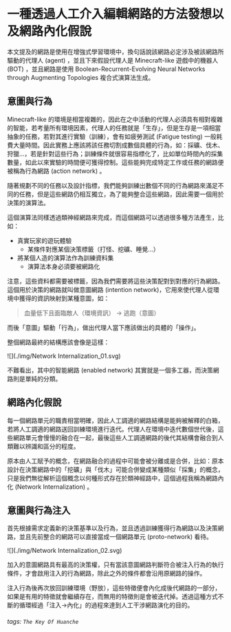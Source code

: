 # 一種透過人工介入編輯網路的方法發想以及網路內化假說 

本文提及的網路是使用在增強式學習環境中，換句話說該網路必定涉及被該網路所驅動的代理人 (agent) ，並且下來假設代理人是 Minecraft-like 遊戲中的機器人 (BOT) ，並且網路是使用 Boolean-Recurrent-Evolving Neural Networks through Augmenting Topologies 複合式演算法生成。

## 意圖與行為

Minecraft-like 的環境是相當複雜的，因此在之中活動的代理人必須具有相對複雜的智能，若考量所有環境因素，代理人的任務就是「生存」，但是生存是一項相當抽象的任務，若對其進行實驗（訓練），會有如疲勞測試 (Fatigue testing) 一般耗費大量時間。因此實務上應該將該任務切割成數個具體的行為，如：採礦、伐木、狩獵...，若是針對這些行為；訓練條件就很容易指標化了，比如單位時間內的採集數量，如此以來實驗的時間便可獲得控制。這些能夠完成特定工作或任務的網路便被稱為行為網路 (action network) 。

隨著規劃不同的任務以及設計指標，我們能夠訓練出數個不同的行為網路來滿足不同的任務，但是這些網路仍相互獨立，為了能夠整合這些網路，因此需要一個用於決策的演算法。

這個演算法同樣透過類神經網路來完成，而這個網路可以透過很多種方法產生，比如：

- 真實玩家的遊玩體驗
	- 某條件對應某個決策標籤（打怪、挖礦、睡覺...）
- 將某個人造的演算法作為訓練資料集
	- 演算法本身必須要被網路化

注意，這些資料都需要被標籤，因為我們需要將這些決策配對到對應的行為網路。這個用於決策的網路就叫做意圖網路 (intention network)，它用來使代理人從環境中獲得的資訊映射到某種意圖，如：

>  血量低下且面臨敵人（環境資訊） → 逃跑（意圖）

而後「意圖」驅動「行為」，做出代理人當下應該做出的具體的「操作」。

整個網路最終的結構應該會像是這樣：

![](./img/Network Internalization_01.svg)

不難看出，其中的智能網路 (enabled network) 其實就是一個多工器，而決策網路則是單純的分類。

## 網路內化假說

每一個網路單元的職責相當明確，因此人工調適的網路結構是能夠被解釋的白箱，若將人工調適的網路送回訓練環境進行迭代。代理人在環境中迭代數個世代後，這些網路單元會慢慢的融合在一起，最後這些人工調適網路的後代其結構會融合到人類難以辨識和區分的程度。

原本由人工賦予的概念，在網路融合的過程中可能會被分離或是合併，比如：原本設計在決策網路中的「挖礦」與「伐木」可能合併變成某種類似「採集」的概念，只是我們無從解析這個概念以何種形式存在於類神經路中，這個過程我稱為網路內化 (Network Internalization)  。

## 意圖與行為注入

首先根據需求定義新的決策基準以及行為，並且透過訓練獲得行為網路以及決策網路，並且先前整合的網路可以直接當成一個網路單元 (proto-network) 看待。

![](./img/Network Internalization_02.svg)

加入的意圖網路具有最高的決策權，只有當該意圖網路判斷符合被注入行為的執行條件，才會啟用注入的行為網路，除此之外的條件都會沿用原網路的操作。

注入行為後再次放回訓練環境（野放），這些特徵便會內化成後代網路的一部分，如果是有用的特徵就會繼續存在，而無用的特徵則是會被迭代掉。透過這種方式不斷的循環經過「注入→內化」的過程來達到人工干涉網路演化的目的。

###### tags: `The Key Of Huanche`